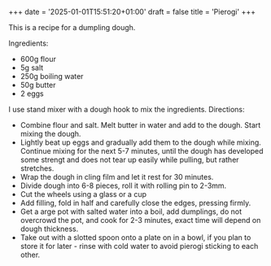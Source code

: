 +++
date = '2025-01-01T15:51:20+01:00'
draft = false
title = 'Pierogi'
+++

This is a recipe for a dumpling dough.

Ingredients:
- 600g flour
- 5g salt
- 250g boiling water
- 50g butter
- 2 eggs

I use stand mixer with a dough hook to mix the ingredients.
Directions:
- Combine flour and salt. Melt butter in water and add to the dough. Start mixing the dough.
- Lightly beat up eggs and gradually add them to the dough while mixing. Continue mixing for the next 5-7 minutes, until the dough has developed some strengt and does not tear up easily while pulling, but rather stretches.
- Wrap the dough in cling film and let it rest for 30 minutes.
- Divide dough into 6-8 pieces, roll it with rolling pin to 2-3mm.
- Cut the wheels using a glass or a cup
- Add filling, fold in half and carefully close the edges, pressing firmly.
- Get a arge pot with salted water into a boil, add dumplings, do not overcrowd the pot, and cook for 2-3 minutes, exact time will depend on dough thickness.
- Take out with a slotted spoon onto a plate on in a bowl, if you plan to store it for later - rinse with cold water to avoid pierogi sticking to each other.